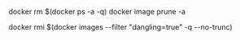docker rm $(docker ps -a -q)
docker image prune -a

docker rmi $(docker images --filter "dangling=true" -q --no-trunc)
